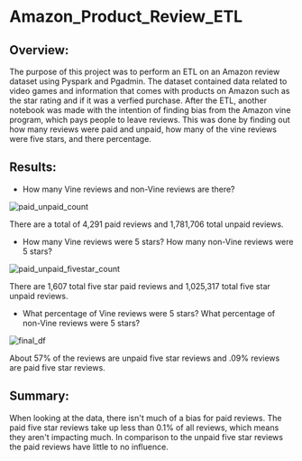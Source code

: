 # Amazon_Product_Review_ETL
## Overview:
The purpose of this project was to perform an ETL on an Amazon review dataset using Pyspark and Pgadmin. The dataset contained data related to video games and information that comes with products on Amazon such as the star rating and if it was a verfied purchase. After the ETL, another notebook was made with the intention of finding bias from the Amazon vine program, which pays people to leave reviews. This was done by finding out how many reviews were paid and unpaid, how many of the vine reviews were five stars, and there percentage.
## Results:
- How many Vine reviews and non-Vine reviews are there?

![paid_unpaid_count](https://user-images.githubusercontent.com/107213807/193126442-fec792fe-568a-40b0-a315-fcb46336d2b7.png)

There are a total of 4,291 paid reviews and 1,781,706 total unpaid reviews.

- How many Vine reviews were 5 stars? How many non-Vine reviews were 5 stars?

![paid_unpaid_fivestar_count](https://user-images.githubusercontent.com/107213807/193126448-5ed4a22f-1282-4ba4-bd1f-27326f6c319f.png)

There are 1,607 total five star paid reviews and 1,025,317 total five star unpaid reviews.

- What percentage of Vine reviews were 5 stars? What percentage of non-Vine reviews were 5 stars?

![final_df](https://user-images.githubusercontent.com/107213807/193126472-92776c0d-f895-436b-b732-5fdcc9f644a2.png)

About 57% of the reviews are unpaid five star reviews and .09% reviews are paid five star reviews.

## Summary:
When looking at the data, there isn't much of a bias for paid reviews. The paid five star reviews take up less than 0.1% of all reviews, which means they aren't impacting much. In comparison to the unpaid five star reviews the paid reviews have little to no influence.
